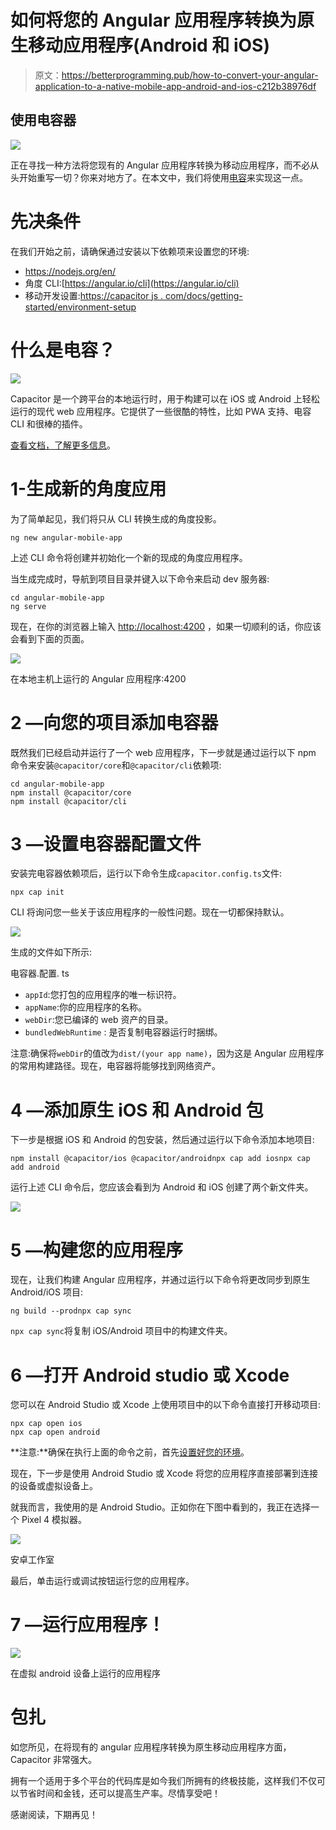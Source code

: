 # 如何将您的 Angular 应用程序转换为原生移动应用程序(Android 和 iOS)

> 原文：<https://betterprogramming.pub/how-to-convert-your-angular-application-to-a-native-mobile-app-android-and-ios-c212b38976df>

## 使用电容器

![](img/27ec6d62932cbc713772bda1295d3858.png)

正在寻找一种方法将您现有的 Angular 应用程序转换为移动应用程序，而不必从头开始重写一切？你来对地方了。在本文中，我们将使用[电容](https://capacitorjs.com/)来实现这一点。

# 先决条件

在我们开始之前，请确保通过安装以下依赖项来设置您的环境:

*   https://nodejs.org/en/
*   角度 CLI:[https://angular.io/cli](https://angular.io/cli)
*   移动开发设置:[https://capacitor js . com/docs/getting-started/environment-setup](https://capacitorjs.com/docs/getting-started/environment-setup)

# 什么是电容？

![](img/2f89a9207bab806988d98abfb1743912.png)

Capacitor 是一个跨平台的本地运行时，用于构建可以在 iOS 或 Android 上轻松运行的现代 web 应用程序。它提供了一些很酷的特性，比如 PWA 支持、电容 CLI 和很棒的插件。

[查看文档，了解更多信息](https://capacitorjs.com/docs)。

# 1-生成新的角度应用

为了简单起见，我们将只从 CLI 转换生成的角度投影。

```
ng new angular-mobile-app
```

上述 CLI 命令将创建并初始化一个新的现成的角度应用程序。

当生成完成时，导航到项目目录并键入以下命令来启动 dev 服务器:

```
cd angular-mobile-app
ng serve
```

现在，在你的浏览器上输入 [http://localhost:4200](http://localhost:4200) ，如果一切顺利的话，你应该会看到下面的页面。

![](img/92d1aa1ff71491c0bf96289881686d6f.png)

在本地主机上运行的 Angular 应用程序:4200

# 2 —向您的项目添加电容器

既然我们已经启动并运行了一个 web 应用程序，下一步就是通过运行以下 npm 命令来安装`@capacitor/core`和`@capacitor/cli`依赖项:

```
cd angular-mobile-app
npm install @capacitor/core
npm install @capacitor/cli
```

# 3 —设置电容器配置文件

安装完电容器依赖项后，运行以下命令生成`capacitor.config.ts`文件:

```
npx cap init
```

CLI 将询问您一些关于该应用程序的一般性问题。现在一切都保持默认。

![](img/12936bcdb4ba599cd41b324bb904fc39.png)

生成的文件如下所示:

电容器.配置. ts

*   `appId`:您打包的应用程序的唯一标识符。
*   `appName`:你的应用程序的名称。
*   `webDir`:您已编译的 web 资产的目录。
*   `bundledWebRuntime` : 是否复制电容器运行时捆绑。

注意:确保将`webDir`的值改为`dist/(your app name)`，因为这是 Angular 应用程序的常用构建路径。现在，电容器将能够找到网络资产。

# **4 —添加原生 iOS 和 Android 包**

下一步是根据 iOS 和 Android 的包安装，然后通过运行以下命令添加本地项目:

```
npm install @capacitor/ios @capacitor/androidnpx cap add iosnpx cap add android
```

运行上述 CLI 命令后，您应该会看到为 Android 和 iOS 创建了两个新文件夹。

![](img/d1eea6e7b9e9af7117f9d0fa02785468.png)

# 5 —构建您的应用程序

现在，让我们构建 Angular 应用程序，并通过运行以下命令将更改同步到原生 Android/iOS 项目:

```
ng build --prodnpx cap sync
```

`npx cap sync`将复制 iOS/Android 项目中的构建文件夹。

# **6 —打开 Android studio 或 Xcode**

您可以在 Android Studio 或 Xcode 上使用项目中的以下命令直接打开移动项目:

```
npx cap open ios
npx cap open android
```

**注意:**确保在执行上面的命令之前，首先[设置好您的环境](https://capacitorjs.com/docs/v3/getting-started/environment-setup)。

现在，下一步是使用 Android Studio 或 Xcode 将您的应用程序直接部署到连接的设备或虚拟设备上。

就我而言，我使用的是 Android Studio。正如你在下图中看到的，我正在选择一个 Pixel 4 模拟器。

![](img/12880accf503d548a8a82fe3e8fcd524.png)

安卓工作室

最后，单击运行或调试按钮运行您的应用程序。

# 7 —运行应用程序！

![](img/0dd3bf3dab9d7306e658830f996d334d.png)

在虚拟 android 设备上运行的应用程序

# 包扎

如您所见，在将现有的 angular 应用程序转换为原生移动应用程序方面，Capacitor 非常强大。

拥有一个适用于多个平台的代码库是如今我们所拥有的终极技能，这样我们不仅可以节省时间和金钱，还可以提高生产率。尽情享受吧！

感谢阅读，下期再见！